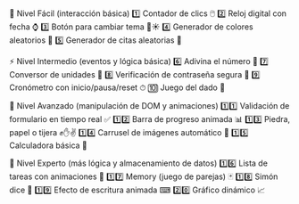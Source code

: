 🔰 Nivel Fácil (interacción básica)
1️⃣ Contador de clics 🖱️
2️⃣ Reloj digital con fecha ⌚
3️⃣ Botón para cambiar tema 🌙☀️
4️⃣ Generador de colores aleatorios 🎨
5️⃣ Generador de citas aleatorias 📜

⚡ Nivel Intermedio (eventos y lógica básica)
6️⃣ Adivina el número 🎯
7️⃣ Conversor de unidades 🔄
8️⃣ Verificación de contraseña segura 🔐
9️⃣ Cronómetro con inicio/pausa/reset ⏱
🔟 Juego del dado 🎲

🚀 Nivel Avanzado (manipulación de DOM y animaciones)
1️⃣1️⃣ Validación de formulario en tiempo real ✅
1️⃣2️⃣ Barra de progreso animada 📊
1️⃣3️⃣ Piedra, papel o tijera ✊✋✌
1️⃣4️⃣ Carrusel de imágenes automático 📸
1️⃣5️⃣ Calculadora básica 🧮

🧠 Nivel Experto (más lógica y almacenamiento de datos)
1️⃣6️⃣ Lista de tareas con animaciones 📝
1️⃣7️⃣ Memory (juego de parejas) 🃏
1️⃣8️⃣ Simón dice 🎵
1️⃣9️⃣ Efecto de escritura animada ⌨
2️⃣0️⃣ Gráfico dinámico 📈
